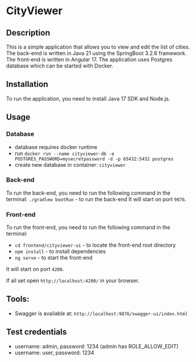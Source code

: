 # CityViewer

## Description
This is a simple application that allows you to view and edit the list of cities.
The back-emd is written in Java 21 using the SpringBoot 3.2.6 framework.
The front-end is written in Angular 17.
The application uses Postgres database which can be started with Docker.

## Installation
To run the application, you need to install Java 17 SDK and Node.js.

## Usage
### Database
- database requires docker runtime
- run `docker run --name cityviewer-db -e POSTGRES_PASSWORD=mysecretpassword -d -p 65432:5432 postgres`
- create new database in container: `cityviewer`

### Back-end
To run the back-end, you need to run the following command in the terminal:
`./gradlew bootRun` - to run the back-end
It will start on port `9876`.

### Front-end
To run the front-end, you need to run the following command in the terminal:
- `cd frontend/cityviewer-ui` - to locate the front-end root directory
- `npm install` - to install dependencies
- `ng serve` - to start the front-end

It will start on port `4200`.

If all set open `http://localhost:4200/` in your browser.

## Tools:
- Swagger is available at: `http://localhost:9876/swagger-ui/index.html`

## Test credentials
- username: admin, password: 1234 (admin has ROLE_ALLOW_EDIT)
- username: user, password: 1234

